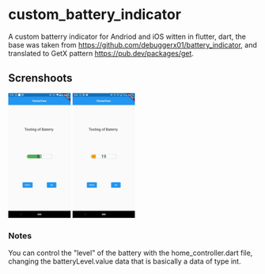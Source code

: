 # custom_battery_indicator

A custom batterry indicator for Andriod and iOS witten in flutter, dart, the base was taken from https://github.com/debuggerx01/battery_indicator, and translated to GetX pattern https://pub.dev/packages/get.

## Screnshoots

<p float="left">
<img src="./screenshots/1.jpeg"  width="25%" height="35%" />
<img src="./screenshots/2.jpeg"  width="25%" height="35%" />

</p>

### Notes

You can control the "level" of the battery with the home_controller.dart file, changing the batteryLevel.value data that is basically a data of type int.
